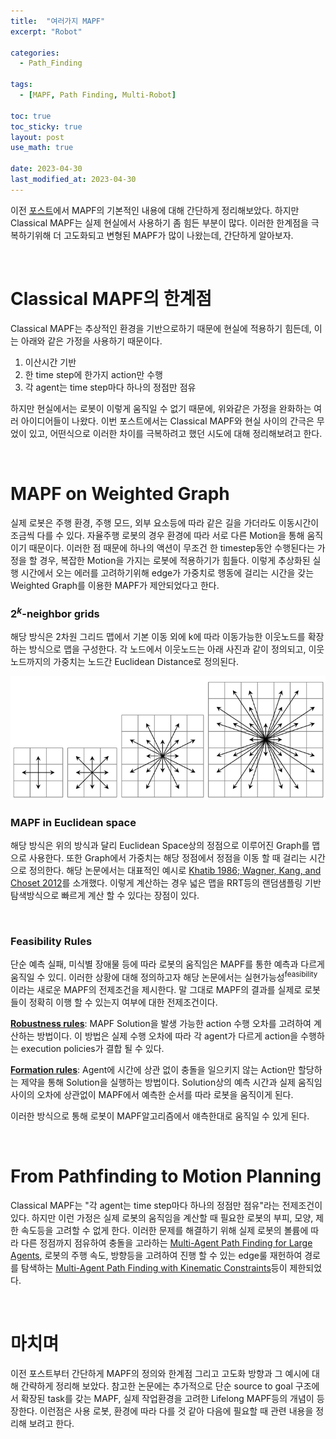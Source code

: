 ```yaml
---
title:  "여러가지 MAPF"
excerpt: "Robot"

categories:
  - Path_Finding

tags:
  - [MAPF, Path Finding, Multi-Robot]

toc: true
toc_sticky: true
layout: post
use_math: true
 
date: 2023-04-30
last_modified_at: 2023-04-30
---
```


이전 [포스트](http://reofard.github.io/path_finding/2023/04/22/MAPF%EB%9E%80-%EB%AC%B4%EC%97%87%EC%9D%BC%EA%B9%8C.html)에서 MAPF의 기본적인 내용에 대해 간단하게 정리해보았다. 하지만 Classical MAPF는 실제 현실에서 사용하기 좀 힘든 부분이 많다. 이러한 한계점을 극복하기위해 더 고도화되고 변형된 MAPF가 많이 나왔는데, 간단하게 알아보자.

<br>

# Classical MAPF의 한계점

Classical MAPF는 추상적인 환경을 기반으로하기 때문에 현실에 적용하기 힘든데, 이는 아래와 같은 가정을 사용하기 때문이다.

1. 이산시간 기반
2. 한 time step에 한가지 action만 수행
3. 각 agent는 time step마다 하나의 정점만 점유

하지만 현실에서는 로봇이 이렇게 움직일 수 없기 때문에, 위와같은 가정을 완화하는 여러 아이디어들이 나왔다. 이번 포스트에서는 Classical MAPF와 현실 사이의 간극은 무었이 있고, 어떤식으로 이러한 차이를 극복하려고 했던 시도에 대해 정리해보려고 한다.

<br>

# MAPF on Weighted Graph

실제 로봇은 주행 환경, 주행 모드, 외부 요소등에 따라 같은 길을 가더라도 이동시간이 조금씩 다를 수 있다. 자율주행 로봇의 경우 환경에 따라 서로 다른 Motion을 통해 움직이기 때문이다. 이러한 점 때문에 하나의 액션이 무조건 한 timestep동안 수행된다는 가정을 할 경우, 복잡한 Motion을 가지는 로봇에 적용하기가 힘들다. 이렇게 추상화된 실행 시간에서 오는 에러를 고려하기위해 edge가 가중치로 행동에 걸리는 시간을 갖는 Weighted Graph를 이용한 MAPF가 제안되었다고 한다.

### **$2^k$-neighbor grids**

해당 방식은 2차원 그리드 맵에서 기본 이동 외에 k에 따라 이동가능한 이웃노드를 확장하는 방식으로 맵을 구성한다. 각 노드에서 이웃노드는 아래 사진과 같이 정의되고, 이웃노드까지의 가중치는 노드간 Euclidean Distance로 정의된다.

![2^k neighbor](/assets/img/extendedneighbor.png)

### **MAPF in Euclidean space**

해당 방식은 위의 방식과 달리 Euclidean Space상의 정점으로 이루어진 Graph를 맵으로 사용한다. 또한 Graph에서 가중치는 해당 정점에서 정점을 이동 할 때 걸리는 시간으로 정의한다. 해당 논문에서는 대표적인 예시로 [Khatib 1986; Wagner, Kang, and Choset 2012](http://biorobotics.ri.cmu.edu/papers/paperUploads/ICRA2012_Wagner.pdf)를 소개했다. 이렇게 계산하는 경우 넓은 맵을 RRT등의 랜덤샘플링 기반 탐색방식으로 빠르게 계산 할 수 있다는 장점이 있다.

<br>

### **Feasibility Rules**

단순 예측 실패, 미식별 장애물 등에 따라 로봇의 움직임은 MAPF를 통한 예측과 다르게 움직일 수 있디. 이러한 상황에 대해 정의하고자 해당 논문에서는 실현가능성<sup>feasibility</sup>이라는 새로운 MAPF의 전제조건을 제시한다. 말 그대로 MAPF의 결과를 실제로 로봇들이 정확히 이행 할 수 있는지 여부에 대한 전제조건이다.


**[Robustness rules](https://ojs.aaai.org/index.php/AAAI/article/view/11035)**: MAPF Solution을 발생 가능한 action 수행 오차를 고려하여 계산하는 방법이다. 이 방법은 실제 수행 오차에 따라 각 agent가 다르게 action을 수행하는 execution policies가 결합 될 수 있다.

**[Formation rules](https://arxiv.org/pdf/2405.13941)**: Agent에 시간에 상관 없이 충돌을 일으키지 않는 Action만 할당하는 제약을 통해 Solution을 실행하는 방법이다. Solution상의 예측 시간과 실제 움직임 사이의 오차에 상관없이 MAPF에서 예측한 순서를 따라 로봇을 움직이게 된다.

이러한 방식으로 통해 로봇이 MAPF알고리즘에서 얘측한대로 움직일 수 있게 된다.

<br>

# **From Pathfinding to Motion Planning**

Classical MAPF는 "각 agent는 time step마다 하나의 정점만 점유"라는 전제조건이 있다. 하지만 이런 가정은 실제 로봇의 움직임을 계산할 때 필요한 로봇의 부피, 모양, 제한 속도등을 고려할 수 없게 한다. 이러한 문제를 해결하기 위해 실제 로봇의 볼륨에 따라 다른 정점까지 점유하여 충돌을 고라하는 [Multi-Agent Path Finding for Large Agents](https://ojs.aaai.org/index.php/AAAI/article/view/4756), 로봇의 주행 속도, 방향등을 고려하여 진행 할 수 있는 edge룰 재헌하여 경로를 탐색하는 [Multi-Agent Path Finding with Kinematic Constraints](https://cdn.aaai.org/ojs/13796/13796-40-17314-1-2-20201228.pdf)등이 제한되었다.

<br>

# **마치며**

이전 포스트부터 간단하게 MAPF의 정의와 한계점 그리고 고도화 방향과 그 예시에 대해 간략하게 정리해 보았다. 참고한 논문에는 추가적으로 단순 source to goal 구조에서 확장된 task를 갖는 MAPF, 실제 작업환경을 고려한 Lifelong MAPF등의 개념이 등장한다. 이런점은 사용 로봇, 환경에 따라 다를 것 같아 다음에 필요할 때 관련 내용을 정리해 보려고 한다.